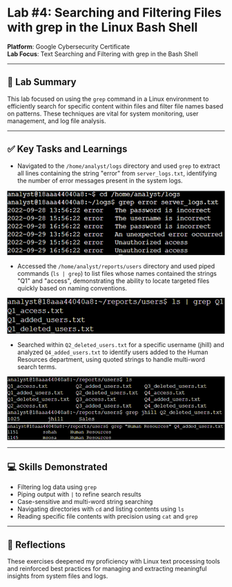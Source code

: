 # Lab #4: Searching and Filtering Files with grep in the Linux Bash Shell

**Platform**: Google Cybersecurity Certificate  
**Lab Focus**: Text Searching and Filtering with grep in the Bash Shell

---

## 🧠 Lab Summary

This lab focused on using the `grep` command in a Linux environment to efficiently search for specific content within files and filter file names based on patterns. These techniques are vital for system monitoring, user management, and log file analysis.

---

## ✅ Key Tasks and Learnings

- Navigated to the `/home/analyst/logs` directory and used `grep` to extract all lines containing the string "error" from `server_logs.txt`, identifying the number of error messages present in the system logs.

![Grep Errors Example](../images/linux_lab4_grep_server_logs.png)

- Accessed the `/home/analyst/reports/users` directory and used piped commands (`ls | grep`) to list files whose names contained the strings "Q1" and "access", demonstrating the ability to locate targeted files quickly based on naming conventions.

![Grep Multi-word Example](../images/linux_lab4_ls_grep_Q1.png)

- Searched within `Q2_deleted_users.txt` for a specific username (jhill) and analyzed `Q4_added_users.txt` to identify users added to the Human Resources department, using quoted strings to handle multi-word search terms.

![Grep Multi-word Example](../images/linux_lab4_grep_jhill.png)
![LS Grep Piped Example](../images/linux_lab4_ls_grep.png)

---

## 💻 Skills Demonstrated

- Filtering log data using `grep` 
- Piping output with `|` to refine search results  
- Case-sensitive and multi-word string searching  
- Navigating directories with `cd` and listing contents using `ls`  
- Reading specific file contents with precision using `cat` and `grep`  

---

## 🔁 Reflections

These exercises deepened my proficiency with Linux text processing tools and reinforced best practices for managing and extracting meaningful insights from system files and logs.
